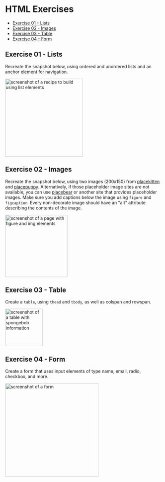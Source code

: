 # HTML Exercises

- [Exercise 01 - Lists](../../webdev-lab-notebook/01-html/_html-exercises.md#ex01)
- [Exercise 02 - Images](../../webdev-lab-notebook/01-html/_html-exercises.md#ex02)
- [Exercise 03 - Table](../../webdev-lab-notebook/01-html/_html-exercises.md#ex03)
- [Exercise 04 - Form](../../webdev-lab-notebook/01-html/_html-exercises.md#ex04)

## <a id="ex01"></a> Exercise 01 - Lists

Recreate the snapshot below, using ordered and unordered lists and an anchor element for navigation.

<img src="../../webdev-lab-notebook/_assets/html-exercises/html-ex01-lists.png" height=250 alt="screenshot of a recipe to build using list elements">

## <a id="ex02"></a> Exercise 02 - Images

Recreate the snapshot below, using two images (200x150) from [placekitten](http://placekitten.com/) and [placepuppy](https://place-puppy.com/). Alternatively, if those placeholder image sites are not available, you can use [placebear](https://placebear.com/) or another site that provides placeholder images. Make sure you add captions below the image using `figure` and `figcaption`. Every non-decorate image should have an "alt" attribute describing the contents of the image.

<img src="../../webdev-lab-notebook/_assets/html-exercises/html-ex02-images.png" height=200 alt="screenshot of a page with figure and img elements">

## <a id="ex03"></a> Exercise 03 - Table

Create a `table`, using `thead` and `tbody`, as well as colspan and rowspan.

<img src="../../webdev-lab-notebook/_assets/html-exercises/html-ex03-table.png" height=120 alt="screenshot of a table with spongebob information">

## <a id="ex04"></a> Exercise 04 - Form

Create a form that uses input elements of type name, email, radio, checkbox, and more.

<img src="../../webdev-lab-notebook/_assets/html-exercises/html-ex04-form.png" height=300 alt="screenshot of a form">
